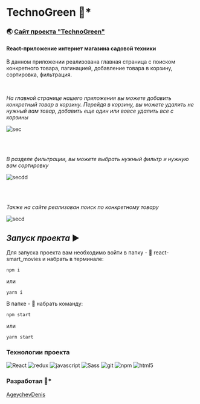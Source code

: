 # **TechnoGreen** :deciduous_tree:*

### :earth_asia: [Сайт проекта "TechnoGreen"](https://react-technogreen.vercel.app)

#### React-приложение интернет магазина садовой техники

В данном приложении реализована главная страница с поиском конкретного товара, пагинацией, добавление товара в корзину, сортировка, фильтрация.

<br>

*На главной странице нашего приложения вы можете добавить конкретный товар в корзину. Перейдя в корзину, вы можете удалить не нужный вам товар, добавить еще один или вовсе удалить все с корзины*

![sec](https://user-images.githubusercontent.com/83320431/175813176-02253384-4f63-4da8-a650-6679e845f743.gif)

<br>
<br>

*В разделе фильтрации, вы можете выбрать нужный фильтр и нужную вам сортировку*

![secdd](https://user-images.githubusercontent.com/83320431/175813426-7e743e7c-d36b-4c5c-8bcb-454d7d85e653.gif)

<br>
<br>

*Также на сайте реализован поиск по конкретному товару*

![secd](https://user-images.githubusercontent.com/83320431/175813668-be2b6344-3403-444e-8694-d160825f1533.gif)

## *Запуск проекта* ▶️

Для запуска проекта вам необходимо войти в папку - :file_folder: react-smart_movies
 и набрать в терминале:

```
npm i
```

или

```
yarn i
```

В папке - :open_file_folder: набрать команду:

```
npm start
```

или

```
yarn start
```

### Технологии проекта ###

<p>
  <img alt="React" src="https://img.shields.io/badge/-React-45b8d8?style=flat-square&logo=react&logoColor=white" />
  <img alt="redux" src="https://img.shields.io/badge/-JavaScript-FFC618?style=flat-squaree&logo=javascript&logoColor=000" />
  <img alt="javascript" src="https://img.shields.io/badge/-Redux-764ABC?style=flat-square&logo=redux&logoColor=white" />
  <img alt="Sass" src="https://img.shields.io/badge/-Sass-CC6699?style=flat-square&logo=sass&logoColor=white" />
  <img alt="git" src="https://img.shields.io/badge/-Git-F05032?style=flat-square&logo=git&logoColor=white" />
  <img alt="npm" src="https://img.shields.io/badge/-NPM-CB3837?style=flat-square&logo=npm&logoColor=white" />
  <img alt="html5" src="https://img.shields.io/badge/-HTML5-E34F26?style=flat-square&logo=html5&logoColor=white" />
</p>

### Разработал :man:* ###

[AgeychevDenis](https://github.com/AgeychevDenis)
